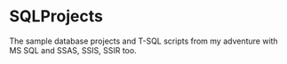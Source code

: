 # SQLProjects

The sample database projects and T-SQL scripts from my adventure with MS SQL and SSAS, SSIS, SSIR too.
